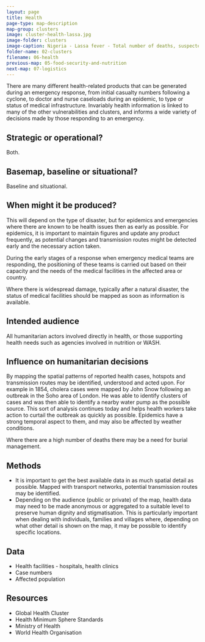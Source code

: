 ```yaml
---
layout: page
title: Health
page-type: map-description
map-group: clusters
image: cluster-health-lassa.jpg
image-folder: clusters
image-caption: Nigeria - Lassa fever - Total number of deaths, suspected & confirmed cases (as of 14 Jan 2016)
folder-name: 02-clusters
filename: 06-health
previous-map: 05-food-security-and-nutrition
next-map: 07-logistics
---
```

There are many different health-related products that can be generated during an emergency response, from initial casualty numbers following a cyclone, to doctor and nurse caseloads during an epidemic, to type or status of medical infrastructure. Invariably health information is linked to many of the other vulnerabilities and clusters, and informs a wide variety of decisions made by those responding to an emergency.

## Strategic or operational?

Both.

## Basemap, baseline or situational?

Baseline and situational.

## When might it be produced?

This will depend on the type of disaster, but for epidemics and emergencies where there are known to be health issues then as early as possible. For epidemics, it is important to maintain figures and update any product frequently, as potential changes and transmission routes might be detected early and the necessary action taken.

During the early stages of a response when emergency medical teams are responding, the positioning of these teams is carried out based on their capacity and the needs of the medical facilities in the affected area or country.

Where there is widespread damage, typically after a natural disaster, the status of medical facilities should be mapped as soon as information is available.

## Intended audience

All humanitarian actors involved directly in health, or those supporting health needs such as agencies involved in nutrition or WASH.

## Influence on humanitarian decisions

By mapping the spatial patterns of reported health cases, hotspots and transmission routes may be identified, understood and acted upon. For example in 1854, cholera cases were mapped by John Snow following an outbreak in the Soho area of London. He was able to identify clusters of cases and was then able to identify a nearby water pump as the possible source. This sort of analysis continues today and helps health workers take action to curtail the outbreak as quickly as possible. Epidemics have a strong temporal aspect to them, and may also be affected by weather conditions.

Where there are a high number of deaths there may be a need for burial management.

## Methods

* It is important to get the best available data in as much spatial detail as possible. Mapped with transport networks, potential transmission routes may be identified.
* Depending on the audience \(public or private\) of the map, health data may need to be made anonymous or aggregated to a suitable level to preserve human dignity and stigmatisation. This is particularly important when dealing with individuals, families and villages where, depending on what other detail is shown on the map, it may be possible to identify specific locations.

## Data

* Health facilities - hospitals, health clinics
* Case numbers
* Affected population

## Resources

* Global Health Cluster
* Health Minimum Sphere Standards
* Ministry of Health
* World Health Organisation

